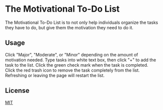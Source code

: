 # The Motivational To-Do List

The Motivational To-Do List is to not only help individuals organize the tasks they have to do, but give them the motivation they need to do it.

## Usage

Click "Major", "Moderate", or "Minor" depending on the amount of motivation needed.
Type tasks into white text box, then click "+" to add the task to the list.
Click the green check mark when the task is completed.
Click the red trash icon to remove the task completely from the list.
Refreshing or leaving the page will restart the list.

## License

[MIT](https://choosealicense.com/licenses/mit/)
